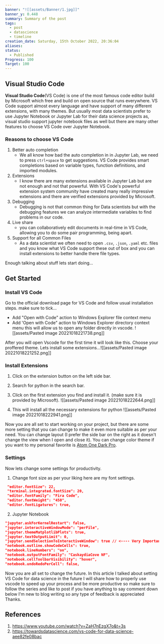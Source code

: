 ```yaml
---
banner: "![[assets/Banner/1.jpg]]"
banner_y: 0.448
summary: Summary of the post
tags:
  - post
  - datascience
  - timeline
creation_date: Saturday, 15th October 2022, 20:36:04
aliases: 
status:
  - Published
Progress: 100
Target: 100
---
```


<span class='ob-timelines' data-date='2022-10-15-20' data-title="Setup Visual Studio Code for Data Science with Python"></span>

## Visual Studio Code
**Visual Studio Code**(VS Code) is one of the most famous code editor build by Microsoft which free and build on open source that runs everywhere. VS Code support almost every language and have support of many different extensions, with many themes. But usually most data scientists prefer to use Jupyter Notebook or Jupyter Lab for their data science projects as, visual studio support jupyter notebook files as well but there are many other features to choose VS Code over Jupyter Notebook.

### Reasons to choose VS Code
1. Better auto completion
	- We all know how bad the auto completion in in Jupyter Lab, we need to press `ctrl+space` to get suggestions. VS Code provides smart completions based on variable types, function definitions, and imported modules.
2. Extensions 
	- I know there are many extensions available in Jupyter Lab but are not enough and not that powerful. With VS Code's powerful extension system community have created many really impressive extensions and there are verified extensions provided by Microsoft.
3. Debugging 
	- Debugging is not that common thing for Data scientists but with the debugging features we can analyze intermediate variables to find problems in our code.
4. Live share
	- you can collaboratively edit documents in real-time in VS Code, allowing you to do some pair programming, being apart.
5. Support for all Common Files 
	- As a data scientist we often need to open `.csv`, `.json`, `.yaml` etc. files and you know what VS Code support these out of box and you can install extensions to better handle there file types.

Enough talking about stuff lets start doing...

## Get Started

### Install VS Code

Go to the official download page for VS Code and follow usual installation steps. make sure to tick... 
- Add "Open with Code" action to Windows Explorer file context menu
- Add 'Open with Code" action to Windows Explorer directory context menu
this will allow us to open any folder directly in vscode. 
![[assets/Pasted image 20221018221738.png]]

After you will open Vscode for the first time it will look like this. Choose your proffered theme. Lets install some extensions...![[assets/Pasted image 20221018221252.png]]

### Install Extensions 

1. Click on the extension button on the left side bar.
2. Search for python in the search bar. 
3. Click on the first extension you find and install it. (make sure it is provided by Microsoft).
![[assets/Pasted image 20221018222644.png]]

4. This will install all the necessary extensions for python 
![[assets/Pasted image 20221018222941.png]]

Now you are all set to start working on your project, but there are some more setting that you can change to make it even more suitable as per your need. You can change layout (I prefer the side bar on the right as it doesn't change the view when I open and close it). You can change color theme if you want to my personal favorite is [Atom One Dark Pro](https://github.com/Binaryify/OneDark-Pro). 

### Settings

Now lets change some settings for productivity. 
1. Change font size as per your liking here are my font settings. 
```json
 "editor.fontSize": 22,
 "terminal.integrated.fontSize": 20,
 "editor.fontFamily": "Fira Code",
 "editor.fontWeight": "450",
 "editor.fontLigatures": true,
```

2. Jupyter Notebook 
```json
"jupyter.askForKernelRestart": false,
"jupyter.interactiveWindowMode": "perFile",
"jupyter.themeMatplotlibPlots": true,
"jupyter.textOutputLimit": 0,
"jupyter.sendSelectionToInteractiveWindow": true // <---- Very Important
"notebook.outline.showCodeCells": true,
"notebook.lineNumbers": "on",
"notebook.outputFontFamily": "CaskaydiaCove NF",
"notebook.cellToolbarVisibility": "hover",
"notebook.undoRedoPerCell": false,
```

Now you are all set to change the future. In this article I talked about setting VS Code for data science in the future I will share how to properly use vscode to speed up your process and be more productive so make sure to follow the series and like to post if you have anything to say comment down below I'm new to blog writing so any type of feedback is appreciated Thanks.

## References

1. https://www.youtube.com/watch?v=ZaH7nEzgX7o&t=3s
2. https://towardsdatascience.com/vs-code-for-data-science-aee82fe08bac